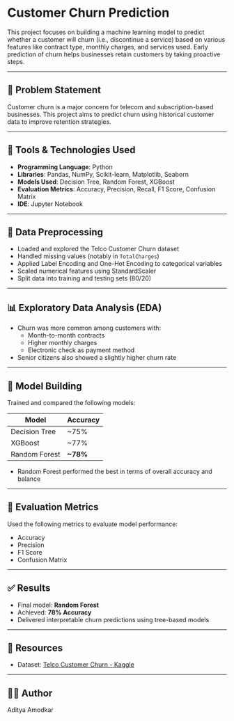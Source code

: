 # Customer Churn Prediction

This project focuses on building a machine learning model to predict whether a customer will churn (i.e., discontinue a service) based on various features like contract type, monthly charges, and services used. Early prediction of churn helps businesses retain customers by taking proactive steps.

---

## 📌 Problem Statement

Customer churn is a major concern for telecom and subscription-based businesses. This project aims to predict churn using historical customer data to improve retention strategies.

---

## 🧰 Tools & Technologies Used

- **Programming Language**: Python  
- **Libraries**: Pandas, NumPy, Scikit-learn, Matplotlib, Seaborn  
- **Models Used**: Decision Tree, Random Forest, XGBoost  
- **Evaluation Metrics**: Accuracy, Precision, Recall, F1 Score, Confusion Matrix  
- **IDE**: Jupyter Notebook

---

## 🧹 Data Preprocessing

- Loaded and explored the Telco Customer Churn dataset
- Handled missing values (notably in `TotalCharges`)
- Applied Label Encoding and One-Hot Encoding to categorical variables
- Scaled numerical features using StandardScaler
- Split data into training and testing sets (80/20)

---

## 📊 Exploratory Data Analysis (EDA)

- Churn was more common among customers with:
  - Month-to-month contracts
  - Higher monthly charges
  - Electronic check as payment method
- Senior citizens also showed a slightly higher churn rate

---

## 🤖 Model Building

Trained and compared the following models:

| Model         | Accuracy |
|---------------|----------|
| Decision Tree | ~75%     |
| XGBoost       | ~77%     |
| Random Forest | **~78%** |

- Random Forest performed the best in terms of overall accuracy and balance

---

## 🧪 Evaluation Metrics

Used the following metrics to evaluate model performance:
- Accuracy
- Precision
- F1 Score
- Confusion Matrix

---

## ✅ Results

- Final model: **Random Forest**
- Achieved: **78% Accuracy**
- Delivered interpretable churn predictions using tree-based models


---

## 📎 Resources

- Dataset: [Telco Customer Churn - Kaggle](https://www.kaggle.com/datasets/blastchar/telco-customer-churn)

---

## 🧑‍💻 Author

Aditya Amodkar
